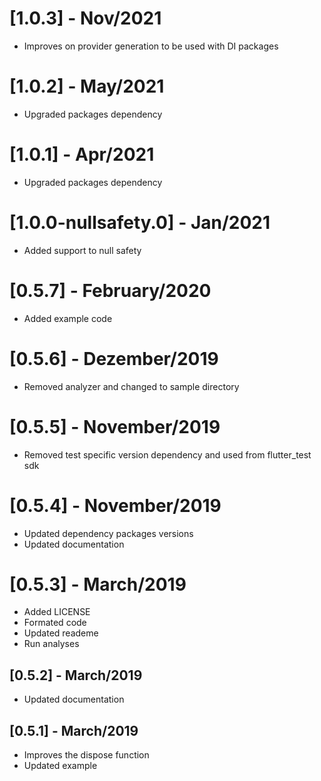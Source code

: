# [1.0.3] - Nov/2021

* Improves on provider generation to be used with DI packages

# [1.0.2] - May/2021

* Upgraded packages dependency

# [1.0.1] - Apr/2021

* Upgraded packages dependency

# [1.0.0-nullsafety.0] - Jan/2021

* Added support to null safety

# [0.5.7] - February/2020

* Added example code

# [0.5.6] - Dezember/2019

* Removed analyzer and changed to sample directory

# [0.5.5] - November/2019

* Removed test specific version dependency and used from flutter_test sdk

# [0.5.4] - November/2019

* Updated dependency packages versions
* Updated documentation

# [0.5.3] - March/2019

* Added LICENSE
* Formated code
* Updated reademe
* Run analyses

## [0.5.2] - March/2019

* Updated documentation

## [0.5.1] - March/2019

* Improves the dispose function
* Updated example
